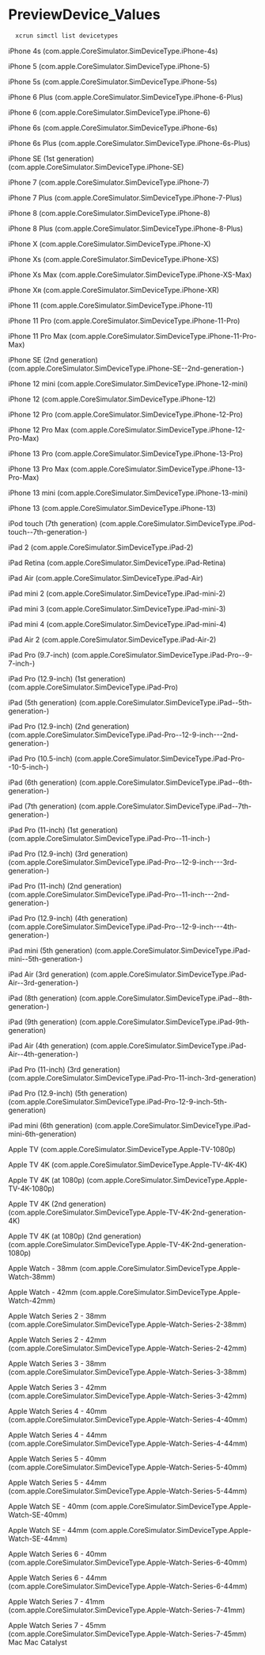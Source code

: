 # PreviewDevice_Values

```bash
  xcrun simctl list devicetypes
```

iPhone 4s (com.apple.CoreSimulator.SimDeviceType.iPhone-4s)

iPhone 5 (com.apple.CoreSimulator.SimDeviceType.iPhone-5)

iPhone 5s (com.apple.CoreSimulator.SimDeviceType.iPhone-5s)

iPhone 6 Plus (com.apple.CoreSimulator.SimDeviceType.iPhone-6-Plus)

iPhone 6 (com.apple.CoreSimulator.SimDeviceType.iPhone-6)

iPhone 6s (com.apple.CoreSimulator.SimDeviceType.iPhone-6s)

iPhone 6s Plus (com.apple.CoreSimulator.SimDeviceType.iPhone-6s-Plus)

iPhone SE (1st generation) (com.apple.CoreSimulator.SimDeviceType.iPhone-SE)

iPhone 7 (com.apple.CoreSimulator.SimDeviceType.iPhone-7)

iPhone 7 Plus (com.apple.CoreSimulator.SimDeviceType.iPhone-7-Plus)

iPhone 8 (com.apple.CoreSimulator.SimDeviceType.iPhone-8)

iPhone 8 Plus (com.apple.CoreSimulator.SimDeviceType.iPhone-8-Plus)

iPhone X (com.apple.CoreSimulator.SimDeviceType.iPhone-X)

iPhone Xs (com.apple.CoreSimulator.SimDeviceType.iPhone-XS)

iPhone Xs Max (com.apple.CoreSimulator.SimDeviceType.iPhone-XS-Max)

iPhone Xʀ (com.apple.CoreSimulator.SimDeviceType.iPhone-XR)

iPhone 11 (com.apple.CoreSimulator.SimDeviceType.iPhone-11)

iPhone 11 Pro (com.apple.CoreSimulator.SimDeviceType.iPhone-11-Pro)

iPhone 11 Pro Max (com.apple.CoreSimulator.SimDeviceType.iPhone-11-Pro-Max)

iPhone SE (2nd generation) (com.apple.CoreSimulator.SimDeviceType.iPhone-SE--2nd-generation-)

iPhone 12 mini (com.apple.CoreSimulator.SimDeviceType.iPhone-12-mini)

iPhone 12 (com.apple.CoreSimulator.SimDeviceType.iPhone-12)

iPhone 12 Pro (com.apple.CoreSimulator.SimDeviceType.iPhone-12-Pro)

iPhone 12 Pro Max (com.apple.CoreSimulator.SimDeviceType.iPhone-12-Pro-Max)

iPhone 13 Pro (com.apple.CoreSimulator.SimDeviceType.iPhone-13-Pro)

iPhone 13 Pro Max (com.apple.CoreSimulator.SimDeviceType.iPhone-13-Pro-Max)

iPhone 13 mini (com.apple.CoreSimulator.SimDeviceType.iPhone-13-mini)

iPhone 13 (com.apple.CoreSimulator.SimDeviceType.iPhone-13)

iPod touch (7th generation) (com.apple.CoreSimulator.SimDeviceType.iPod-touch--7th-generation-)

iPad 2 (com.apple.CoreSimulator.SimDeviceType.iPad-2)

iPad Retina (com.apple.CoreSimulator.SimDeviceType.iPad-Retina)

iPad Air (com.apple.CoreSimulator.SimDeviceType.iPad-Air)

iPad mini 2 (com.apple.CoreSimulator.SimDeviceType.iPad-mini-2)

iPad mini 3 (com.apple.CoreSimulator.SimDeviceType.iPad-mini-3)

iPad mini 4 (com.apple.CoreSimulator.SimDeviceType.iPad-mini-4)

iPad Air 2 (com.apple.CoreSimulator.SimDeviceType.iPad-Air-2)

iPad Pro (9.7-inch) (com.apple.CoreSimulator.SimDeviceType.iPad-Pro--9-7-inch-)

iPad Pro (12.9-inch) (1st generation) (com.apple.CoreSimulator.SimDeviceType.iPad-Pro)

iPad (5th generation) (com.apple.CoreSimulator.SimDeviceType.iPad--5th-generation-)

iPad Pro (12.9-inch) (2nd generation) (com.apple.CoreSimulator.SimDeviceType.iPad-Pro--12-9-inch---2nd-generation-)

iPad Pro (10.5-inch) (com.apple.CoreSimulator.SimDeviceType.iPad-Pro--10-5-inch-)

iPad (6th generation) (com.apple.CoreSimulator.SimDeviceType.iPad--6th-generation-)

iPad (7th generation) (com.apple.CoreSimulator.SimDeviceType.iPad--7th-generation-)

iPad Pro (11-inch) (1st generation) (com.apple.CoreSimulator.SimDeviceType.iPad-Pro--11-inch-)

iPad Pro (12.9-inch) (3rd generation) (com.apple.CoreSimulator.SimDeviceType.iPad-Pro--12-9-inch---3rd-generation-)

iPad Pro (11-inch) (2nd generation) (com.apple.CoreSimulator.SimDeviceType.iPad-Pro--11-inch---2nd-generation-)

iPad Pro (12.9-inch) (4th generation) (com.apple.CoreSimulator.SimDeviceType.iPad-Pro--12-9-inch---4th-generation-)

iPad mini (5th generation) (com.apple.CoreSimulator.SimDeviceType.iPad-mini--5th-generation-)

iPad Air (3rd generation) (com.apple.CoreSimulator.SimDeviceType.iPad-Air--3rd-generation-)

iPad (8th generation) (com.apple.CoreSimulator.SimDeviceType.iPad--8th-generation-)

iPad (9th generation) (com.apple.CoreSimulator.SimDeviceType.iPad-9th-generation)

iPad Air (4th generation) (com.apple.CoreSimulator.SimDeviceType.iPad-Air--4th-generation-)

iPad Pro (11-inch) (3rd generation) (com.apple.CoreSimulator.SimDeviceType.iPad-Pro-11-inch-3rd-generation)

iPad Pro (12.9-inch) (5th generation) (com.apple.CoreSimulator.SimDeviceType.iPad-Pro-12-9-inch-5th-generation)

iPad mini (6th generation) (com.apple.CoreSimulator.SimDeviceType.iPad-mini-6th-generation)

Apple TV (com.apple.CoreSimulator.SimDeviceType.Apple-TV-1080p)

Apple TV 4K (com.apple.CoreSimulator.SimDeviceType.Apple-TV-4K-4K)

Apple TV 4K (at 1080p) (com.apple.CoreSimulator.SimDeviceType.Apple-TV-4K-1080p)

Apple TV 4K (2nd generation) (com.apple.CoreSimulator.SimDeviceType.Apple-TV-4K-2nd-generation-4K)

Apple TV 4K (at 1080p) (2nd generation) (com.apple.CoreSimulator.SimDeviceType.Apple-TV-4K-2nd-generation-1080p)

Apple Watch - 38mm (com.apple.CoreSimulator.SimDeviceType.Apple-Watch-38mm)

Apple Watch - 42mm (com.apple.CoreSimulator.SimDeviceType.Apple-Watch-42mm)

Apple Watch Series 2 - 38mm (com.apple.CoreSimulator.SimDeviceType.Apple-Watch-Series-2-38mm)

Apple Watch Series 2 - 42mm (com.apple.CoreSimulator.SimDeviceType.Apple-Watch-Series-2-42mm)

Apple Watch Series 3 - 38mm (com.apple.CoreSimulator.SimDeviceType.Apple-Watch-Series-3-38mm)

Apple Watch Series 3 - 42mm (com.apple.CoreSimulator.SimDeviceType.Apple-Watch-Series-3-42mm)

Apple Watch Series 4 - 40mm (com.apple.CoreSimulator.SimDeviceType.Apple-Watch-Series-4-40mm)

Apple Watch Series 4 - 44mm (com.apple.CoreSimulator.SimDeviceType.Apple-Watch-Series-4-44mm)

Apple Watch Series 5 - 40mm (com.apple.CoreSimulator.SimDeviceType.Apple-Watch-Series-5-40mm)

Apple Watch Series 5 - 44mm (com.apple.CoreSimulator.SimDeviceType.Apple-Watch-Series-5-44mm)

Apple Watch SE - 40mm (com.apple.CoreSimulator.SimDeviceType.Apple-Watch-SE-40mm)

Apple Watch SE - 44mm (com.apple.CoreSimulator.SimDeviceType.Apple-Watch-SE-44mm)

Apple Watch Series 6 - 40mm (com.apple.CoreSimulator.SimDeviceType.Apple-Watch-Series-6-40mm)

Apple Watch Series 6 - 44mm (com.apple.CoreSimulator.SimDeviceType.Apple-Watch-Series-6-44mm)

Apple Watch Series 7 - 41mm (com.apple.CoreSimulator.SimDeviceType.Apple-Watch-Series-7-41mm)

Apple Watch Series 7 - 45mm (com.apple.CoreSimulator.SimDeviceType.Apple-Watch-Series-7-45mm)
Mac
Mac Catalyst
